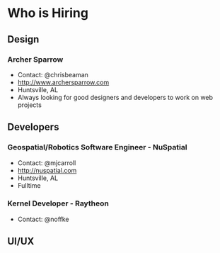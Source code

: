 # Who is Hiring

## Design

### Archer Sparrow
- Contact: @chrisbeaman
- http://www.archersparrow.com
- Huntsville, AL
- Always looking for good designers and developers to work on web projects

## Developers


### Geospatial/Robotics Software Engineer - NuSpatial
- Contact: @mjcarroll
- http://nuspatial.com
- Huntsville, AL
- Fulltime

### Kernel Developer - Raytheon
- Contact: @noffke

## UI/UX
